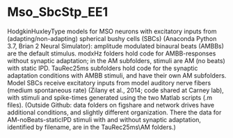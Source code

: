 # Mso_SbcStp_EE1
HodgkinHuxleyType models for MSO neurons with excitatory inputs from (adapting/non-adapting) spherical bushy cells (SBCs) (Anaconda Python 3.7, Brian 2 Neural Simulator): amplitude modulated binaural beats (AMBBs) are the default stimulus.  modxHz folders hold code for AMBB-responses without synaptic adaptation; in the AM subfolders, stimuli are AM (no beats) with static IPD. TauRec25ms subfolders hold code for the synaptic adaptation conditions with AMBB stimuli, and have their own AM subfolders.  Model SBCs receive excitatory inputs from model auditory nerve fibers (medium spontaneous rate) (Zilany et al., 2014; code shared at Carney lab), with stimuli and spike-times generated using the two Matlab scripts (.m files).
(Outside Github: data folders on figshare and network drives have additional conditions, and slightly different organization. There the data for AM-noBeats-staticIPD stimuli with and without synaptic adaptation, identified by filename, are in the TauRec25ms\AM folders.)
